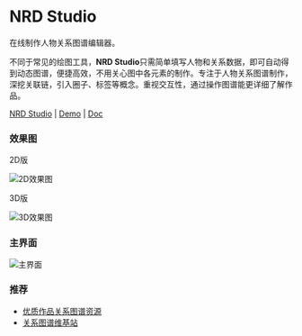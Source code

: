 # NRD Studio

在线制作人物关系图谱编辑器。

不同于常见的绘图工具，**NRD Studio**只需简单填写人物和关系数据，即可自动得到动态图谱，便捷高效，不用关心图中各元素的制作。专注于人物关系图谱制作，深挖关联链，引入圈子、标签等概念。重视交互性，通过操作图谱能更详细了解作品。

[NRD Studio](https://tech.pkoala.com) | [Demo](https://tech.pkoala.com/#/view?app=demo) | [Doc](http://tech.pkoala.com/docs/#/preface)


### 效果图

2D版

![2D效果图](https://github.com/pury/nrd-studio/blob/main/docs/images/a2d.gif)


3D版

![3D效果图](https://github.com/pury/nrd-studio/blob/main/docs/images/a3d.gif)


### 主界面

![主界面](https://tech.pkoala.com/docs/images/mainui.png)

### 推荐 

* [优质作品关系图谱资源](https://tp.pkoala.com)
* [关系图谱维基站](https://wx.pkoala.com)
